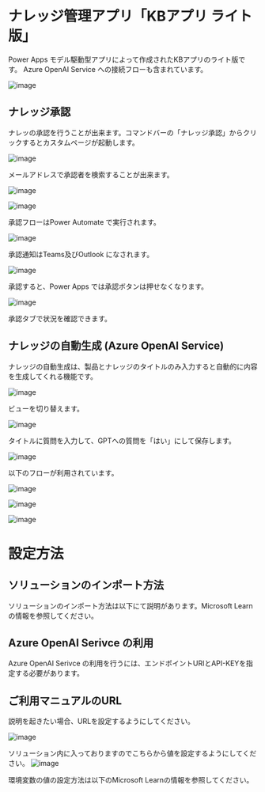# ナレッジ管理アプリ「KBアプリ ライト版」
Power Apps モデル駆動型アプリによって作成されたKBアプリのライト版です。
Azure OpenAI Service への接続フローも含まれています。

![image](https://github.com/geekfujiwara/KBAppLite/assets/96101315/d309749e-8f3f-43e8-8f8d-df49cf0f4f86)

## ナレッジ承認
ナレッの承認を行うことが出来ます。コマンドバーの「ナレッジ承認」からクリックするとカスタムページが起動します。

![image](https://github.com/geekfujiwara/KBAppLite/assets/96101315/db43c44a-c658-4307-b1ce-97a1c29ea82a)

メールアドレスで承認者を検索することが出来ます。

![image](https://github.com/geekfujiwara/KBAppLite/assets/96101315/8b7865b0-022b-4e00-a6f1-9247d1e39e85)


![image](https://github.com/geekfujiwara/KBAppLite/assets/96101315/eae9cbc5-73ef-4366-9c94-c98716ae3ef6)

承認フローはPower Automate で実行されます。

![image](https://github.com/geekfujiwara/KBAppLite/assets/96101315/6022b7ff-2c19-437a-b8bd-18a1c88fffb3)


承認通知はTeams及びOutlook になされます。

![image](https://github.com/geekfujiwara/KBAppLite/assets/96101315/9f334001-426f-4ad4-ae0e-b0d0c0502524)

承認すると、Power Apps では承認ボタンは押せなくなります。

![image](https://github.com/geekfujiwara/KBAppLite/assets/96101315/8371b4de-0887-4c1d-b0e0-f6bc33434eee)

承認タブで状況を確認できます。


## ナレッジの自動生成 (Azure OpenAI Service)
ナレッジの自動生成は、製品とナレッジのタイトルのみ入力すると自動的に内容を生成してくれる機能です。

![image](https://github.com/geekfujiwara/KBAppLite/assets/96101315/af4c863b-785c-44d0-b402-e72e66f25e6d)

ビューを切り替えます。

![image](https://github.com/geekfujiwara/KBAppLite/assets/96101315/e07493cc-0723-4051-8f57-b167f4c2cc1a)

タイトルに質問を入力して、GPTへの質問を「はい」にして保存します。

![image](https://github.com/geekfujiwara/KBAppLite/assets/96101315/c62a5f5e-d51c-47c8-b7e5-24f6cc370215)



以下のフローが利用されています。

![image](https://github.com/geekfujiwara/KBAppLite/assets/96101315/f3f4fa51-cace-463b-92f4-6c4c0a1aebf2)


![image](https://github.com/geekfujiwara/KBAppLite/assets/96101315/93ace82f-3703-418f-a9ca-00bd5c88850e)


![image](https://github.com/geekfujiwara/KBAppLite/assets/96101315/b2da70b1-4a52-40ad-9300-dc6835acc4e7)

# 設定方法
## ソリューションのインポート方法
ソリューションのインポート方法は以下にて説明があります。Microsoft Learnの情報を参照してください。

## Azure OpenAI Serivce の利用
Azure OpenAI Serivce の利用を行うには、エンドポイントURIとAPI-KEYを指定する必要があります。

## ご利用マニュアルのURL
説明を起きたい場合、URLを設定するようにしてください。

![image](https://github.com/geekfujiwara/KBAppLite/assets/96101315/b7e06a3c-addd-42fc-b247-ed847f30ab66)


ソリューション内に入っておりますのでこちらから値を設定するようにしてください。
![image](https://github.com/geekfujiwara/KBAppLite/assets/96101315/4a52713e-d611-4d4a-9591-88147a1358a9)

環境変数の値の設定方法は以下のMicrosoft Learnの情報を参照してください。
